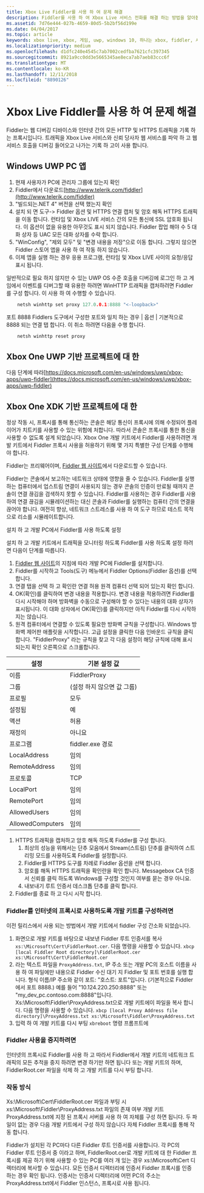 ```yaml
---
title: Xbox Live Fiddler를 사용 하 여 문제 해결
description: Fiddler를 사용 하 여 Xbox Live 서비스 전화를 해결 하는 방법을 알아봅니다.
ms.assetid: 7d76e444-027b-4659-80d5-5b2bf56d199e
ms.date: 04/04/2017
ms.topic: article
keywords: xbox live, xbox, 게임, uwp, windows 10, 하나는 xbox, fiddler, 서비스 호출, 문제 해결
ms.localizationpriority: medium
ms.openlocfilehash: d1dfc240e4545c7ab7002cedfba7621cfc397345
ms.sourcegitcommit: 8921a9cc0dd3e5665345ae8eca7ab7aeb83ccc6f
ms.translationtype: MT
ms.contentlocale: ko-KR
ms.lasthandoff: 12/11/2018
ms.locfileid: "8890126"
---
```

# <a name="troubleshooting-xbox-live-using-fiddler"></a>Xbox Live Fiddler를 사용 하 여 문제 해결

Fiddler는 웹 디버깅 디바이스와 인터넷 간의 모든 HTTP 및 HTTPS 트래픽을 기록 하는 프록시입니다. 트래픽을 Xbox Live 서비스와 신뢰 당사자 웹 서비스를 파악 하 고 웹 서비스 호출을 디버깅 들어오고 나가는 기록 하 고이 사용 합니다.

## <a name="for-windows-uwp-pc-apps"></a>Windows UWP PC 앱

1. 현재 사용자가 PC에 관리자 그룹에 있는지 확인
1. Fiddler에서 다운로드[http://www.telerik.com/fiddler](http://www.telerik.com/fiddler)
1. "빌드되는.NET 4" 버전을 선택 했는지 확인
1. 설치 되 면 도구-> Fiddler 옵션 및 HTTPS 연결 캡처 및 암호 해독 HTTPS 트래픽을 이동 합니다.  런타임 및 Xbox LIVE 서비스 간의 모든 통신에 SSL 암호화 됩니다.  이 옵션이 없을 유용한 아무것도 표시 되지 않습니다.  Fiddler 팝업 해야 수 5 대화 상자 등 UAC 모든 대화 상자를 수락 합니다.
1. "WinConfig", "제외 모두" 및 "변경 내용을 저장"으로 이동 합니다.  그렇지 않으면 Fiddler 스토어 앱을 사용 하 여 작동 하지 않습니다.
1. 이제 앱을 실행 하는 경우 응용 프로그램, 런타임 및 Xbox LIVE 사이의 요청/응답 표시 됩니다.

일반적으로 필요 하지 않지만 수 있는 UWP OS 수준 호출을 디버깅에 로그인 하 고 게임에서 이벤트를 디버그할 때 유용한 하려면 WinHTTP 트래픽을 캡처하려면 Fiddler를 구성 합니다.
이 사용 하 여 수행할 수 있습니다.
```cpp
    netsh winhttp set proxy 127.0.0.1:8888 "<-loopback>"
```
포트 8888 Fiddlers 도구에서 구성한 포트와 일치 하는 경우 | 옵션 | 기본적으로 8888 되는 연결 탭 합니다.
이 취소 하려면 다음을 수행 합니다.
```cpp
    netsh winhttp reset proxy
```

## <a name="for-xbox-one-uwp-based-projects"></a>Xbox One UWP 기반 프로젝트에 대 한

다음 단계에 따라[https://docs.microsoft.com/en-us/windows/uwp/xbox-apps/uwp-fiddler](https://docs.microsoft.com/en-us/windows/uwp/xbox-apps/uwp-fiddler)

## <a name="for-xbox-one-xdk-based-projects"></a>Xbox One XDK 기반 프로젝트에 대 한

정상 작동 시, 프록시를 통해 통신하는 콘솔은 해당 통신이 프록시에 의해 수정되어 플레이어가 치트키를 사용할 수 있는 위험에 처합니다. 따라서 콘솔은 프록시를 통한 통신을 사용할 수 없도록 설계 되었습니다. Xbox One 개발 키트에서 Fiddler를 사용하려면 개발 키트에서 Fiddler 프록시 사용을 허용하기 위해 몇 가지 특별한 구성 단계를 수행해야 합니다.

Fiddler는 프리웨어이며, [Fiddler 웹 사이트](http://www.telerik.com/fiddler/)에서 다운로드할 수 있습니다.

Fiddler는 콘솔에서 보고하는 네트워크 상태에 영향을 줄 수 있습니다. Fiddler를 실행하는 컴퓨터에서 업스트림 연결이 사용되지 않는 경우 콘솔의 인증이 만료될 때까지 콘솔이 연결 끊김을 검색하지 못할 수 있습니다. Fiddler를 사용하는 경우 Fiddler를 사용하여 연결 끊김을 시뮬레이션하는 대신 콘솔과 Fiddler를 실행하는 컴퓨터 간의 연결을 끊어야 합니다. 여전히 향상, 네트워크 스트레스를 사용 하 여 도구 하므로 테스트 목적으로 리소를 시뮬레이트합니다.

설치 하 고 개발 PC에서 Fiddler를 사용 하도록 설정

설치 하 고 개발 키트에서 트래픽을 모니터링 하도록 Fiddler를 사용 하도록 설정 하려면 다음이 단계를 따릅니다.

1. [Fiddler 웹 사이트](http://www.telerik.com/fiddler/)의 지침에 따라 개발 PC에 Fiddler를 설치합니다.
1. Fiddler를 시작하고 Tools(도구) 메뉴에서 Fiddler Options(Fiddler 옵션)를 선택합니다.
1. 연결 탭을 선택 하 고 확인란 연결 허용 원격 컴퓨터 선택 되어 있는지 확인 합니다.
1. OK(확인)를 클릭하여 변경 내용을 적용합니다. 변경 내용을 적용하려면 Fiddler를 다시 시작해야 하며 방화벽을 수동으로 구성해야 할 수 있다는 내용의 대화 상자가 표시됩니다. 이 대화 상자에서 OK(확인)를 클릭하지만 아직 Fiddler를 다시 시작하지는 않습니다.
1. 원격 컴퓨터에서 연결할 수 있도록 필요한 방화벽 규칙을 구성합니다. Windows 방화벽 제어판 애플릿을 시작합니다. 고급 설정을 클릭한 다음 인바운드 규칙을 클릭합니다. "FiddlerProxy" 라는 규칙을 찾고 각 다음 설정이 해당 규칙에 대해 표시 되는지 확인 오른쪽으로 스크롤합니다.

| 설정          | 기본 설정 값                |
|------------------|--------------------------------|
| 이름             | FiddlerProxy                   |
| 그룹            | (설정 하지 않으면 값 그룹) |
| 프로필          | 모두                            |
| 설정됨          | 예                            |
| 액션           | 허용                          |
| 재정의         | 아니요                             |
| 프로그램          | fiddler.exe 경로            |
| LocalAddress     | 임의                            |
| RemoteAddress    | 임의                            |
| 프로토콜         | TCP                            |
| LocalPort        | 임의                            |
| RemotePort       | 임의                            |
| AllowedUsers     | 임의                            |
| AllowedComputers | 임의                            |


1. HTTPS 트래픽을 캡처하고 암호 해독 하도록 Fiddler를 구성 합니다.
    1. 최상의 성능을 위해서는 단추 모음에서 Stream(스트림) 단추를 클릭하여 스트리밍 모드를 사용하도록 Fiddler를 설정합니다.
    1. Fiddler를 HTTPS 도구를 차례로 Fiddler 옵션을 선택 합니다.
    1. 암호를 해독 HTTPS 트래픽을 확인란을 확인 합니다. Messagebox CA 인증서 신뢰를 클릭 하도록 Windows를 구성할 것인지 여부를 묻는 경우 아니요.
    1. 내보내기 루트 인증서 데스크톱 단추를 클릭 합니다.
1. Fiddler를 종료 하 고 다시 시작 합니다.

### <a name="to-configure-a-dev-kit-to-use-fiddler-as-its-proxy-to-the-internet"></a>Fiddler를 인터넷의 프록시로 사용하도록 개발 키트를 구성하려면
이전 릴리스에서 사용 되는 방법에서 개발 키트에서 fiddler 구성 간소화 되었습니다.

1. 화면으로 개발 키트를 바탕으로 내보낸 Fiddler 루트 인증서를 복사``` xs:\Microsoft\Cert\FiddlerRoot.cer```.  다음 명령을 사용할 수 있습니다.  ```xbcp [local Fiddler Root directory]\FiddlerRoot.cer xs:\Microsoft\Cert\FiddlerRoot.cer```
1. 라는 텍스트 파일을 ```ProxyAddress.txt```, IP 주소 또는 개발 PC의 호스트 이름을 사용 하 여 파일에만 내용으로 Fiddler 수신 대기 지 Fiddler 및 포트 번호를 실행 합니다. 형식 이름/IP 주소와 같이 포트: "호스트: 포트"입니다. (기본적으로 Fiddler에서 포트 8888.) 예를 들어 "10.124.220.250:8888" 또는 "my_dev_pc.contoso.com:8888"입니다. Xs:\Microsoft\Fiddler\ProxyAddress.txt으로 개발 키트에이 파일을 복사 합니다.  다음 명령을 사용할 수 있습니다.  ```xbcp [local Proxy Address file directory]\ProxyAddress.txt xs:\Microsoft\Fiddler\ProxyAddress.txt```
1. 입력 하 여 개발 키트를 다시 부팅 ```xbreboot``` 명령 프롬프트에

### <a name="to-stop-using-fiddler"></a>Fiddler 사용을 중지하려면

인터넷의 프록시로 Fiddler를 사용 하 고 따라서 Fiddler에서 개발 키트의 네트워크 트래픽의 모든 추적을 중지 하려면 변경 하기만 하면 됩니다 또는 개발 키트의 하며, FiddlerRoot.cer 파일을 삭제 하 고 개발 키트를 다시 부팅 합니다.

### <a name="how-it-works"></a>작동 방식

Xs:\Microsoft\Cert\FiddlerRoot.cer 파일과 부팅 시 xs:\Microsoft\Fiddler\ProxyAddress.txt 파일의 존재 여부 개발 키트 ProxyAddress.txt에 지정 된 프록시 서버를 사용 하 여 자체를 구성 하면 됩니다. 두 파일이 없는 경우 다음 개발 키트에서 구성 하지 않습니다 자체 Fiddler 프록시를 통해 작동 합니다.

Fiddler가 설치된 각 PC마다 다른 Fiddler 루트 인증서를 사용합니다. 각 PC의 Fiddler 루트 인증서 중 이라고 하며, FiddlerRoot.cer로 개발 키트에 대 한 Fiddler 프록시를 제공 하기 위해 사용할 수 있는 PC를 여러 개 있는 경우 xs:\Microsoft\Cert 디렉터리에 복사할 수 있습니다. 모든 인증서 디렉터리에 인증서 Fiddler 프록시를 인증 하는 경우 확인 됩니다. 인증서는 인증서 디렉터리에 어떤 PC의 주소는 ProxyAddress.txt에서 Fiddler 인스턴스, 프록시로 사용 됩니다.
